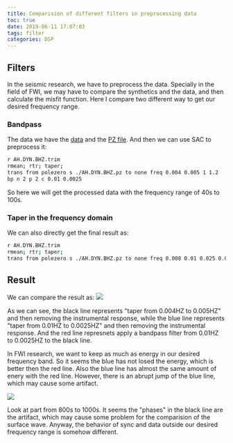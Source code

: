 ```yaml
---
title: Comparision of different filters in preprocessing data
toc: true
date: 2019-06-11 17:07:03
tags: filter
categories: DSP
---
```


## Filters

In the seismic research, we have to preprocess the data. Specially in the field of FWI, we may have to compare the synthetics and the data, and then calculate the misfit function. Here I compare two different way to get our desired frequency range.

### Bandpass

The data we have the [data](https://wiki.ziyixi.science/static/data/AH.DYN.BHZ.trim) and the [PZ file](https://wiki.ziyixi.science/static/data/AH.DYN.BHZ.pz). And then we can use SAC to preprocess it:

```bash
r AH.DYN.BHZ.trim
rmean; rtr; taper;
trans from polezero s ./AH.DYN.BHZ.pz to none freq 0.004 0.005 1 1.2
bp n 2 p 2 c 0.01 0.0025
```

So here we will get the processed data with the frequency range of 40s to 100s.

### Taper in the frequency domain

We can also directly get the final result as:

```bash
r AH.DYN.BHZ.trim
rmean; rtr; taper;
trans from polezero s ./AH.DYN.BHZ.pz to none freq 0.008 0.01 0.025 0.03
```

## Result

We can compare the result as:
![](https://wiki.ziyixi.science/static/figures/compare.png)

As we can see, the black line represents "taper from 0.004HZ to 0.005HZ" and then removing the instrumental response, while the blue line represents "taper from 0.01HZ to 0.0025HZ" and then removing the instrumental response. And the red line represnets apply a bandpass filter from 0.01HZ to 0.0025HZ to the black line.

In FWI research, we want to keep as much as energy in our desired frequency band. So it seems the blue has not losed the energy, which is better then the red line. Also the blue line has almost the same amount of enery with the red line. However, there is an abrupt jump of the blue line, which may cause some artifact.

![](https://wiki.ziyixi.science/static/figures/waveform_compare.png)

Look at part from 800s to 1000s. It seems the "phases" in the black line are the artifact, which may cause some problem for the comparision of the surface wave. Anyway, the behavior of sync and data outside our desired frequency range is somehow different.
